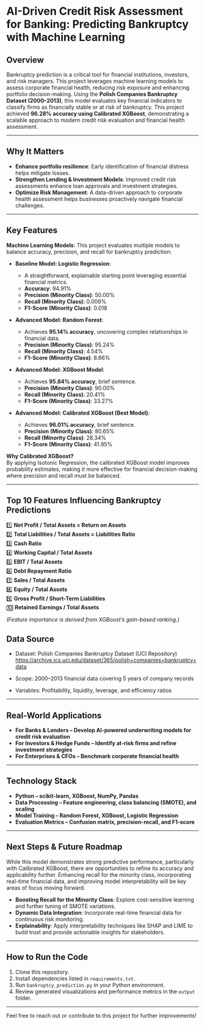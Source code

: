 # AI-Driven Credit Risk Assessment for Banking: Predicting Bankruptcy with Machine Learning

## Overview
Bankruptcy prediction is a critical tool for financial institutions, investors, and risk managers. This project leverages machine learning models to assess corporate financial health, reducing risk exposure and enhancing portfolio decision-making. Using the **Polish Companies Bankruptcy Dataset (2000–2013)**, this model evaluates key financial indicators to classify firms as financially stable or at risk of bankruptcy. This project achieved **96.28% accuracy using Calibrated XGBoost**, demonstrating a scalable approach to modern credit risk evaluation and financial health assessment.

---

## Why It Matters
- **Enhance portfolio resilience**: Early identification of financial distress helps mitigate losses.  
- **Strengthen Lending & Investment Models**: Improved credit risk assessments enhance loan approvals and investment strategies.  
- **Optimize Risk Management**: A data-driven approach to corporate health assessment helps businesses proactively navigate financial challenges.  

---

## Key Features
**Machine Learning Models**:
This project evaluates multiple models to balance accuracy, precision, and recall for bankruptcy prediction:

- **Baseline Model: Logistic Regression**:
  - A straightforward, explainable starting point leveraging essential financial metrics.
  - **Accuracy**: 94.91%
  - **Precision (Minority Class)**: 50.00%
  - **Recall (Minority Class)**: 0.009%
  - **F1-Score (Minority Class)**: 0.018
    
- **Advanced Model: Random Forest**:
  - Achieves **95.14% accuracy**, uncovering complex relationships in financial data.
  - **Precision (Minority Class)**: 95.24%
  - **Recall (Minority Class)**: 4.54%
  - **F1-Score (Minority Class)**: 8.66%

- **Advanced Model: XGBoost Model**:
  - Achieves **95.84% accuracy**, brief sentence.
  - **Precision (Minority Class)**: 90.00%
  - **Recall (Minority Class)**: 20.41%
  - **F1-Score (Minority Class)**: 33.27%
    
- **Advanced Model: Calibrated XGBoost (Best Model)**:
  - Achieves **96.01% accuracy**, brief sentence.
  - **Precision (Minority Class)**: 80.65%
  - **Recall (Minority Class)**: 28.34%
  - **F1-Score (Minority Class)**: 41.95%
    
**Why Calibrated XGBoost?**  
By applying Isotonic Regression, the calibrated XGBoost model improves probability estimates, making it more effective for financial decision-making where precision and recall must be balanced.
 
---
## **Top 10 Features Influencing Bankruptcy Predictions**
1️⃣ **Net Profit / Total Assets = Return on Assets**  
2️⃣ **Total Liabilities / Total Assets = Liabilities Ratio**  
3️⃣ **Cash Ratio**  
4️⃣ **Working Capital / Total Assets**  
5️⃣ **EBIT / Total Assets**  
6️⃣ **Debt Repayment Ratio**  
7️⃣ **Sales / Total Assets**  
8️⃣ **Equity / Total Assets**  
9️⃣ **Gross Profit / Short-Term Liabilities**  
🔟 **Retained Earnings / Total Assets**  

*(Feature importance is derived from XGBoost’s gain-based ranking.)*

## **Data Source**

- Dataset: Polish Companies Bankruptcy Dataset (UCI Repository) https://archive.ics.uci.edu/dataset/365/polish+companies+bankruptcy+data
  
-	Scope: 2000–2013 financial data covering 5 years of company records
- Variables: Profitability, liquidity, leverage, and efficiency ratios
________________________________________

## **Real-World Applications**
- **For Banks & Lenders – Develop AI-powered underwriting models for credit risk evaluation**
- **For Investors & Hedge Funds – Identify at-risk firms and refine investment strategies**
- **For Enterprises & CFOs – Benchmark corporate financial health**
________________________________________
## **Technology Stack**
- **Python – scikit-learn, XGBoost, NumPy, Pandas**
- **Data Processing – Feature engineering, class balancing (SMOTE), and scaling**
- **Model Training – Random Forest, XGBoost, Logistic Regression**
- **Evaluation Metrics – Confusion matrix, precision-recall, and F1-score**

---
## Next Steps & Future Roadmap
While this model demonstrates strong predictive performance, particularly with Calibrated XGBoost, there are opportunities to refine its accuracy and applicability further. Enhancing recall for the minority class, incorporating real-time financial data, and improving model interpretability will be key areas of focus moving forward.

- **Boosting Recall for the Minority Class**: Explore cost-sensitive learning and further tuning of SMOTE variations.
- **Dynamic Data Integration**: Incorporate real-time financial data for continuous risk monitoring.
- **Explainability**: Apply interpretability techniques like SHAP and LIME to build trust and provide actionable insights for stakeholders.
---


## How to Run the Code
1. Clone this repository.
2. Install dependencies listed in `requirements.txt`.
3. Run `bankruptcy_prediction.py` in your Python environment.
4. Review generated visualizations and performance metrics in the `output` folder.

---
Feel free to reach out or contribute to this project for further improvements!
